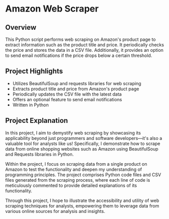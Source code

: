 # Amazon Web Scraper

## Overview
This Python script performs web scraping on Amazon's product page to extract information such as the product title and price. It periodically checks the price and stores the data in a CSV file. Additionally, it provides an option to send email notifications if the price drops below a certain threshold.

## Project Highlights
- Utilizes BeautifulSoup and requests libraries for web scraping
- Extracts product title and price from Amazon's product page
- Periodically updates the CSV file with the latest data
- Offers an optional feature to send email notifications
- Written in Python

## Project Explanation
In this project, I aim to demystify web scraping by showcasing its applicability beyond just programmers and software developers—it's also a valuable tool for analysts like us! Specifically, I demonstrate how to scrape data from online shopping websites such as Amazon using BeautifulSoup and Requests libraries in Python.

Within the project, I focus on scraping data from a single product on Amazon to test the functionality and deepen my understanding of programming principles. The project comprises Python code files and CSV files generated from the scraping process, where each line of code is meticulously commented to provide detailed explanations of its functionality.

Through this project, I hope to illustrate the accessibility and utility of web scraping techniques for analysts, empowering them to leverage data from various online sources for analysis and insights.
